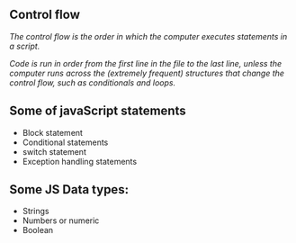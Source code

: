 ## Control flow
*The control flow is the order in which the computer executes statements in a script.*

*Code is run in order from the first line in the file to the last line, unless the computer runs across the (extremely frequent) structures that change the control flow, such as conditionals and loops.*
## Some of javaScript statements

* Block statement
* Conditional statements
* switch statement
* Exception handling statements

## Some JS Data types:
* Strings
* Numbers or numeric
* Boolean

